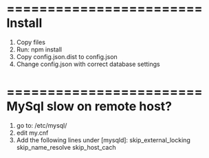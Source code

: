 ========================
Install
========================
1. Copy files
2. Run: npm install
3. Copy config.json.dist to config.json
4. Change config.json with correct database settings


========================
MySql slow on remote host?
========================
1. go to: /etc/mysql/
2. edit my.cnf
3. Add the following lines under [mysqld]:
  skip_external_locking
  skip_name_resolve
  skip_host_cach
